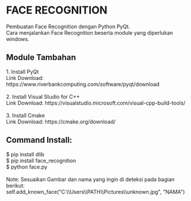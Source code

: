 # FACE RECOGNITION
Pembuatan Face Recognition dengan Python PyQt.<br>
Cara menjalankan Face Recognition beserta module yang diperlukan windows.

<h2> Module Tambahan</h2>
1. Install PyQt <br>
Link Download: https://www.riverbankcomputing.com/software/pyqt/download
<br><br>
2. Install Visual Studio for C++ <br>
Link Download: https://visualstudio.microsoft.com/visual-cpp-build-tools/
<br><br>
3. Install Cmake <br>
Link Download: https://cmake.org/download/
<br>

<h2>Command Install:</h2>
$ pip install dlib<br>
$ pip install face_recognition<br>
$ python face.py
<br><br>
<b></b>Note: Sesuaikan Gambar dan nama yang ingin di deteksi pada bagian berikut:</br>
self.add_known_face("C:\\Users\\PATH\\Pictures\\unknown.jpg", "NAMA")
